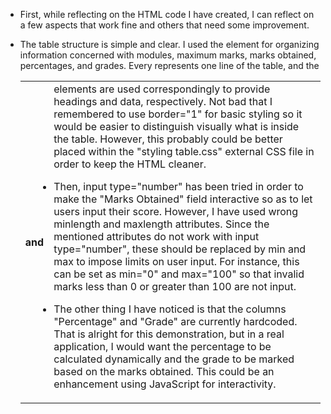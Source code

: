 * First, while reflecting on the HTML code I have created, I can reflect on a few aspects that work fine and others that need some improvement.

* The table structure is simple and clear. I used the <table> element for organizing information concerned with modules, maximum marks, marks obtained, percentages, and grades. Every <tr> represents one line of the table, and the <th> and <td> elements are used correspondingly to provide headings and data, respectively. Not bad that I remembered to use border="1" for basic styling so it would be easier to distinguish visually what is inside the table. However, this probably could be better placed within the "styling table.css" external CSS file in order to keep the HTML cleaner.

* Then, input type="number" has been tried in order to make the "Marks Obtained" field interactive so as to let users input their score. However, I have used wrong minlength and maxlength attributes. Since the mentioned attributes do not work with input type="number", these should be replaced by min and max to impose limits on user input. For instance, this can be set as min="0" and max="100" so that invalid marks less than 0 or greater than 100 are not input.

* The other thing I have noticed is that the columns "Percentage" and "Grade" are currently hardcoded. That is alright for this demonstration, but in a real application, I would want the percentage to be calculated dynamically and the grade to be marked based on the marks obtained. This could be an enhancement using JavaScript for interactivity.